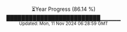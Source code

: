 <p align="center">
⏳Year Progress (86.14 %) <br>
█████████████████████████▁▁▁▁▁ <br>
<sub>Updated: Mon, 11 Nov 2024 06:28:59 GMT</sub>
</p>


